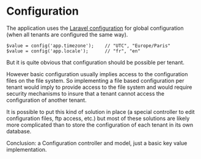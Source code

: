 # Configuration

The application uses the [Laravel configuration](https://laravel.com/docs/8.x/configuration) for global configuration (when all tenants are configured the same way).

    $value = config('app.timezone');    // "UTC", "Europe/Paris"
    $value = config('app.locale');      // "fr", "en"
    
But it is quite obvious that configuration should be possible per tenant.

However basic configuration usually implies access to the configuration files on the file system. So implementing a file based configuration per tenant would imply to provide access to the file system and would require security mechanisms to insure that a tenant cannot access the configuration of another tenant.

It is possible to put this kind of solution in place (a special controller to edit configuration files, ftp access, etc.) but most of these solutions are likely more complicated than to store the configuration of each tenant in its own database.

Conclusion:  a Configuration controller and model, just a basic key value implementation.